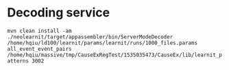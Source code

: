 
# Decoding service

`mvn clean install -am`
`./neolearnit/target/appassembler/bin/ServerModeDecoder /home/hqiu/ld100/learnit/params/learnit/runs/1000_files.params all_event_event_pairs /home/hqiu/massive/tmp/CauseExRegTest/1535035473/CauseEx/lib/learnit_patterns 3002`